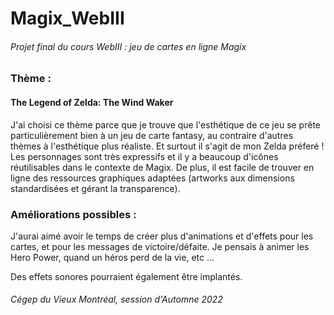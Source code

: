 # Magix_WebIII
###### Projet final du cours WebIII : jeu de cartes en ligne Magix

### Thème :
#### The Legend of Zelda: The Wind Waker
J'ai choisi ce thème parce que je trouve que l'esthétique de ce jeu se prête particulièrement bien à un jeu de carte fantasy, au contraire d'autres thèmes à l'esthétique plus réaliste. Et surtout il s'agit de mon Zelda préferé !
Les personnages sont très expressifs et il y a beaucoup d'icônes réutilisables dans le contexte de Magix.
De plus, il est facile de trouver en ligne des ressources graphiques adaptées (artworks aux dimensions standardisées et gérant la transparence).


### Améliorations possibles :
J'aurai aimé avoir le temps de créer plus d'animations et d'effets pour les cartes, et pour les messages de victoire/défaite.
Je pensais à animer les Hero Power, quand un héros perd de la vie, etc ...

Des effets sonores pourraient également être implantés.





###### Cégep du Vieux Montréal, session d'Automne 2022
